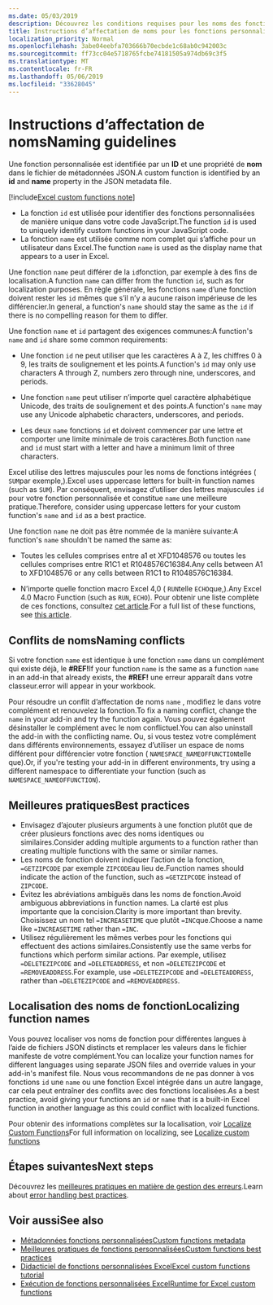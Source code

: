 ```yaml
---
ms.date: 05/03/2019
description: Découvrez les conditions requises pour les noms des fonctions personnalisées Excel et éviter les pièges de dénomination courants.
title: Instructions d’affectation de noms pour les fonctions personnalisées dans Excel
localization_priority: Normal
ms.openlocfilehash: 3abe04eebfa703666b70ecbde1c68ab0c942003c
ms.sourcegitcommit: ff73cc04e5718765fcbe74181505a974db69c3f5
ms.translationtype: MT
ms.contentlocale: fr-FR
ms.lasthandoff: 05/06/2019
ms.locfileid: "33628045"
---
```

# <a name="naming-guidelines"></a><span data-ttu-id="91f83-103">Instructions d’affectation de noms</span><span class="sxs-lookup"><span data-stu-id="91f83-103">Naming guidelines</span></span>

<span data-ttu-id="91f83-104">Une fonction personnalisée est identifiée par un **ID** et une propriété de **nom** dans le fichier de métadonnées JSON.</span><span class="sxs-lookup"><span data-stu-id="91f83-104">A custom function is identified by an **id** and **name** property in the JSON metadata file.</span></span>

[!include[Excel custom functions note](../includes/excel-custom-functions-note.md)]

- <span data-ttu-id="91f83-105">La fonction `id` est utilisée pour identifier des fonctions personnalisées de manière unique dans votre code JavaScript.</span><span class="sxs-lookup"><span data-stu-id="91f83-105">The function `id` is used to uniquely identify custom functions in your JavaScript code.</span></span> 
- <span data-ttu-id="91f83-106">La fonction `name` est utilisée comme nom complet qui s’affiche pour un utilisateur dans Excel.</span><span class="sxs-lookup"><span data-stu-id="91f83-106">The function `name` is used as the display name that appears to a user in Excel.</span></span> 

<span data-ttu-id="91f83-107">Une fonction `name` peut différer de la `id`fonction, par exemple à des fins de localisation.</span><span class="sxs-lookup"><span data-stu-id="91f83-107">A function `name` can differ from the function `id`, such as for localization purposes.</span></span> <span data-ttu-id="91f83-108">En règle générale, les fonctions `name` d’une fonction doivent rester les `id` mêmes que s’il n’y a aucune raison impérieuse de les différencier.</span><span class="sxs-lookup"><span data-stu-id="91f83-108">In general, a function's `name` should stay the same as the `id` if there is no compelling reason for them to differ.</span></span>

<span data-ttu-id="91f83-109">Une fonction `name` et `id` partagent des exigences communes:</span><span class="sxs-lookup"><span data-stu-id="91f83-109">A function's `name` and `id` share some common requirements:</span></span>

- <span data-ttu-id="91f83-110">Une fonction `id` ne peut utiliser que les caractères A à Z, les chiffres 0 à 9, les traits de soulignement et les points.</span><span class="sxs-lookup"><span data-stu-id="91f83-110">A function's `id` may only use characters A through Z, numbers zero through nine, underscores, and periods.</span></span>

- <span data-ttu-id="91f83-111">Une fonction `name` peut utiliser n’importe quel caractère alphabétique Unicode, des traits de soulignement et des points.</span><span class="sxs-lookup"><span data-stu-id="91f83-111">A function's `name` may use any Unicode alphabetic characters, underscores, and periods.</span></span>

- <span data-ttu-id="91f83-112">Les deux `name` fonctions `id` et doivent commencer par une lettre et comporter une limite minimale de trois caractères.</span><span class="sxs-lookup"><span data-stu-id="91f83-112">Both function `name` and `id` must start with a letter and have a minimum limit of three characters.</span></span>

<span data-ttu-id="91f83-113">Excel utilise des lettres majuscules pour les noms de fonctions intégrées ( `SUM`par exemple,).</span><span class="sxs-lookup"><span data-stu-id="91f83-113">Excel uses uppercase letters for built-in function names (such as `SUM`).</span></span> <span data-ttu-id="91f83-114">Par conséquent, envisagez d’utiliser des lettres majuscules `id` pour votre fonction personnalisée et constitue `name` une meilleure pratique.</span><span class="sxs-lookup"><span data-stu-id="91f83-114">Therefore, consider using uppercase letters for your custom function's `name` and `id` as a best practice.</span></span>

<span data-ttu-id="91f83-115">Une fonction `name` ne doit pas être nommée de la manière suivante:</span><span class="sxs-lookup"><span data-stu-id="91f83-115">A function's `name` shouldn't be named the same as:</span></span>

- <span data-ttu-id="91f83-116">Toutes les cellules comprises entre a1 et XFD1048576 ou toutes les cellules comprises entre R1C1 et R1048576C16384.</span><span class="sxs-lookup"><span data-stu-id="91f83-116">Any cells between A1 to XFD1048576 or any cells between R1C1 to R1048576C16384.</span></span>

- <span data-ttu-id="91f83-117">N’importe quelle fonction macro Excel 4,0 ( `RUN`telle `ECHO`que,).</span><span class="sxs-lookup"><span data-stu-id="91f83-117">Any Excel 4.0 Macro Function (such as `RUN`, `ECHO`).</span></span>  <span data-ttu-id="91f83-118">Pour obtenir une liste complète de ces fonctions, consultez [cet article](https://www.microsoft.com/en-us/download/details.aspx?id=1465).</span><span class="sxs-lookup"><span data-stu-id="91f83-118">For a full list of these functions, see [this article](https://www.microsoft.com/en-us/download/details.aspx?id=1465).</span></span>

## <a name="naming-conflicts"></a><span data-ttu-id="91f83-119">Conflits de noms</span><span class="sxs-lookup"><span data-stu-id="91f83-119">Naming conflicts</span></span>

<span data-ttu-id="91f83-120">Si votre fonction `name` est identique à une fonction `name` dans un complément qui existe déjà, le **#REF!**</span><span class="sxs-lookup"><span data-stu-id="91f83-120">If your function `name` is the same as a function `name` in an add-in that already exists, the **#REF!**</span></span> <span data-ttu-id="91f83-121">une erreur apparaît dans votre classeur.</span><span class="sxs-lookup"><span data-stu-id="91f83-121">error will appear in your workbook.</span></span>

<span data-ttu-id="91f83-122">Pour résoudre un conflit d’affectation de noms `name` , modifiez le dans votre complément et renouvelez la fonction.</span><span class="sxs-lookup"><span data-stu-id="91f83-122">To fix a naming conflict, change the `name` in your add-in and try the function again.</span></span> <span data-ttu-id="91f83-123">Vous pouvez également désinstaller le complément avec le nom conflictuel.</span><span class="sxs-lookup"><span data-stu-id="91f83-123">You can also uninstall the add-in with the conflicting name.</span></span> <span data-ttu-id="91f83-124">Ou, si vous testez votre complément dans différents environnements, essayez d’utiliser un espace de noms différent pour différencier votre fonction ( `NAMESPACE_NAMEOFFUNCTION`telle que).</span><span class="sxs-lookup"><span data-stu-id="91f83-124">Or, if you're testing your add-in in different environments, try using a different namespace to differentiate your function (such as `NAMESPACE_NAMEOFFUNCTION`).</span></span>

## <a name="best-practices"></a><span data-ttu-id="91f83-125">Meilleures pratiques</span><span class="sxs-lookup"><span data-stu-id="91f83-125">Best practices</span></span>

- <span data-ttu-id="91f83-126">Envisagez d’ajouter plusieurs arguments à une fonction plutôt que de créer plusieurs fonctions avec des noms identiques ou similaires.</span><span class="sxs-lookup"><span data-stu-id="91f83-126">Consider adding multiple arguments to a function rather than creating multiple functions with the same or similar names.</span></span>
- <span data-ttu-id="91f83-127">Les noms de fonction doivent indiquer l’action de la fonction, `=GETZIPCODE` par exemple `ZIPCODE`au lieu de.</span><span class="sxs-lookup"><span data-stu-id="91f83-127">Function names should indicate the action of the function, such as `=GETZIPCODE` instead of `ZIPCODE`.</span></span>
- <span data-ttu-id="91f83-128">Évitez les abréviations ambiguës dans les noms de fonction.</span><span class="sxs-lookup"><span data-stu-id="91f83-128">Avoid ambiguous abbreviations in function names.</span></span> <span data-ttu-id="91f83-129">La clarté est plus importante que la concision.</span><span class="sxs-lookup"><span data-stu-id="91f83-129">Clarity is more important than brevity.</span></span> <span data-ttu-id="91f83-130">Choisissez un nom tel `=INCREASETIME` que plutôt `=INC`que.</span><span class="sxs-lookup"><span data-stu-id="91f83-130">Choose a name like `=INCREASETIME` rather than `=INC`.</span></span>
- <span data-ttu-id="91f83-131">Utilisez régulièrement les mêmes verbes pour les fonctions qui effectuent des actions similaires.</span><span class="sxs-lookup"><span data-stu-id="91f83-131">Consistently use the same verbs for functions which perform similar actions.</span></span> <span data-ttu-id="91f83-132">Par exemple, utilisez `=DELETEZIPCODE` and `=DELETEADDRESS`, et non `=DELETEZIPCODE` et `=REMOVEADDRESS`.</span><span class="sxs-lookup"><span data-stu-id="91f83-132">For example, use `=DELETEZIPCODE` and `=DELETEADDRESS`, rather than `=DELETEZIPCODE` and `=REMOVEADDRESS`.</span></span>

## <a name="localizing-function-names"></a><span data-ttu-id="91f83-133">Localisation des noms de fonction</span><span class="sxs-lookup"><span data-stu-id="91f83-133">Localizing function names</span></span>

<span data-ttu-id="91f83-134">Vous pouvez localiser vos noms de fonction pour différentes langues à l’aide de fichiers JSON distincts et remplacer les valeurs dans le fichier manifeste de votre complément.</span><span class="sxs-lookup"><span data-stu-id="91f83-134">You can localize your function names for different languages using separate JSON files and override values in your add-in's manifest file.</span></span> <span data-ttu-id="91f83-135">Nous vous recommandons de ne pas donner à vos fonctions `id` une `name` ou une fonction Excel intégrée dans un autre langage, car cela peut entraîner des conflits avec des fonctions localisées.</span><span class="sxs-lookup"><span data-stu-id="91f83-135">As a best practice, avoid giving your functions an `id` or `name` that is a built-in Excel function in another language as this could conflict with localized functions.</span></span>

<span data-ttu-id="91f83-136">Pour obtenir des informations complètes sur la localisation, voir [Localize Custom Functions](custom-functions-localize.md)</span><span class="sxs-lookup"><span data-stu-id="91f83-136">For full information on localizing, see [Localize custom functions](custom-functions-localize.md)</span></span>

## <a name="next-steps"></a><span data-ttu-id="91f83-137">Étapes suivantes</span><span class="sxs-lookup"><span data-stu-id="91f83-137">Next steps</span></span>
<span data-ttu-id="91f83-138">Découvrez les [meilleures pratiques en matière de gestion des erreurs](custom-functions-errors.md).</span><span class="sxs-lookup"><span data-stu-id="91f83-138">Learn about [error handling best practices](custom-functions-errors.md).</span></span>

## <a name="see-also"></a><span data-ttu-id="91f83-139">Voir aussi</span><span class="sxs-lookup"><span data-stu-id="91f83-139">See also</span></span>

* [<span data-ttu-id="91f83-140">Métadonnées fonctions personnalisées</span><span class="sxs-lookup"><span data-stu-id="91f83-140">Custom functions metadata</span></span>](custom-functions-json.md)
* [<span data-ttu-id="91f83-141">Meilleures pratiques de fonctions personnalisées</span><span class="sxs-lookup"><span data-stu-id="91f83-141">Custom functions best practices</span></span>](custom-functions-best-practices.md)
* [<span data-ttu-id="91f83-142">Didacticiel de fonctions personnalisées Excel</span><span class="sxs-lookup"><span data-stu-id="91f83-142">Excel custom functions tutorial</span></span>](../tutorials/excel-tutorial-create-custom-functions.md)
* [<span data-ttu-id="91f83-143">Exécution de fonctions personnalisées Excel</span><span class="sxs-lookup"><span data-stu-id="91f83-143">Runtime for Excel custom functions</span></span>](custom-functions-runtime.md)

